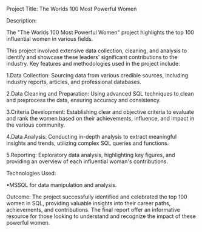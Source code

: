 Project Title: The Worlds 100 Most Powerful Women

Description:

The "The Worlds 100 Most Powerful Women" project highlights the top 100 influential women in various fields.

This project involved extensive data collection, cleaning, and analysis to identify and showcase these leaders' significant contributions to the industry. 
Key features and methodologies used in the project include:

1.Data Collection: Sourcing data from various credible sources, including industry reports, articles, and professional databases.

2.Data Cleaning and Preparation: Using advanced SQL techniques to clean and preprocess the data, ensuring accuracy and consistency.

3.Criteria Development: Establishing clear and objective criteria to evaluate and rank the women based on their achievements, influence, and impact in the various community.

4.Data Analysis: Conducting in-depth analysis to extract meaningful insights and trends, utilizing complex SQL queries and functions.

5.Reporting: Exploratory data analysis, highlighting key figures, and providing an overview of each influential woman's contributions.

Technologies Used:

•MSSQL for data manipulation and analysis.

Outcome:
The project successfully identified and celebrated the top 100 women in SQL, providing valuable insights into their career paths, achievements, and contributions. The final report offer an informative resource for those looking to understand and recognize the impact of these powerful women.
